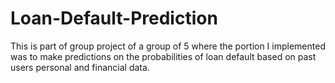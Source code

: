 # Loan-Default-Prediction

This is part of group project of a group of 5 where the portion I implemented was to make predictions on the probabilities of loan default based on past users personal and financial data.